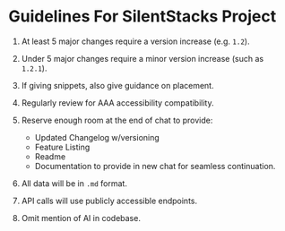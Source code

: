 # Guidelines For SilentStacks Project

1. At least 5 major changes require a version increase (e.g. `1.2`).
2. Under 5 major changes require a minor version increase (such as `1.2.1`).
3. If giving snippets, also give guidance on placement.
4. Regularly review for AAA accessibility compatibility.
5. Reserve enough room at the end of chat to provide:
   - Updated Changelog w/versioning
   - Feature Listing
   - Readme
   - Documentation to provide in new chat for seamless continuation.
  
6. All data will be in `.md` format. 
7. API calls will use publicly accessible endpoints.
8. Omit mention of AI in codebase.
